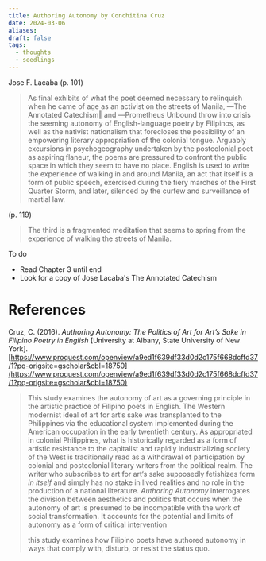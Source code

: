 ```yaml
---
title: Authoring Autonomy by Conchitina Cruz
date: 2024-03-06
aliases: 
draft: false
tags:
  - thoughts
  - seedlings
---
```

Jose F. Lacaba
(p. 101)
>As final exhibits of what the poet deemed necessary to relinquish when he came of age as an activist on the streets of Manila, ―The Annotated Catechism‖ and ―Prometheus Unbound throw into crisis the seeming autonomy of English-language poetry by Filipinos, as well as the nativist nationalism that forecloses the possibility of an empowering literary appropriation of the colonial tongue. Arguably excursions in psychogeography undertaken by the postcolonial poet as aspiring flaneur, the poems are pressured to confront the public space in which they seem to have no place. English is used to write the experience of walking in and around Manila, an act that itself is a form of public speech, exercised during the fiery marches of the First Quarter Storm, and later, silenced by the curfew and surveillance of martial law.

(p. 119)
>The third is a fragmented meditation that seems to spring from the experience of walking the streets of Manila.

To do
- Read Chapter 3 until end
- Look for a copy of Jose Lacaba's The Annotated Catechism

# References

Cruz, C. (2016). _Authoring Autonomy: The Politics of Art for Art’s Sake in Filipino Poetry in English_ [University at Albany, State University of New York]. [https://www.proquest.com/openview/a9ed1f639df33d0d2c175f668dcffd37/1?pq-origsite=gscholar&cbl=18750](https://www.proquest.com/openview/a9ed1f639df33d0d2c175f668dcffd37/1?pq-origsite=gscholar&cbl=18750)

>This study examines the autonomy of art as a governing principle in the artistic practice of Filipino poets in English. The Western modernist ideal of art for art‘s sake was transplanted to the Philippines via the educational system implemented during the American occupation in the early twentieth century. As appropriated in colonial Philippines, what is historically regarded as a form of artistic resistance to the capitalist and rapidly industrializing society of the West is traditionally read as a withdrawal of participation by colonial and postcolonial literary writers from the political realm. The writer who subscribes to art for art‘s sake supposedly fetishizes form _in itself_ and simply has no stake in lived realities and no role in the production of a national literature. _Authoring Autonomy_ interrogates the division between aesthetics and politics that occurs when the autonomy of art is presumed to be incompatible with the work of social transformation. It accounts for the potential and limits of autonomy as a form of critical intervention
>
>this study examines how Filipino poets have authored autonomy in ways that comply with, disturb, or resist the status quo.